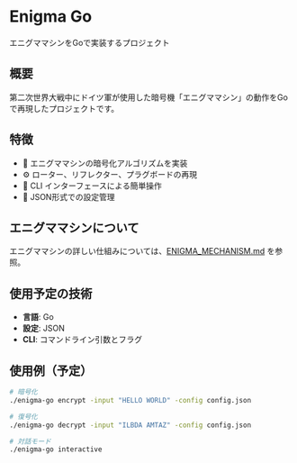 # Enigma Go

エニグママシンをGoで実装するプロジェクト

## 概要

第二次世界大戦中にドイツ軍が使用した暗号機「エニグママシン」の動作をGoで再現したプロジェクトです。

## 特徴

- 🔐 エニグママシンの暗号化アルゴリズムを実装
- ⚙️ ローター、リフレクター、プラグボードの再現
- 🎯 CLI インターフェースによる簡単操作
- 📝 JSON形式での設定管理

## エニグママシンについて

エニグママシンの詳しい仕組みについては、[ENIGMA_MECHANISM.md](ENIGMA_MECHANISM.md) を参照。

## 使用予定の技術

- **言語**: Go
- **設定**: JSON
- **CLI**: コマンドライン引数とフラグ

## 使用例（予定）

```bash
# 暗号化
./enigma-go encrypt -input "HELLO WORLD" -config config.json

# 復号化  
./enigma-go decrypt -input "ILBDA AMTAZ" -config config.json

# 対話モード
./enigma-go interactive
```
